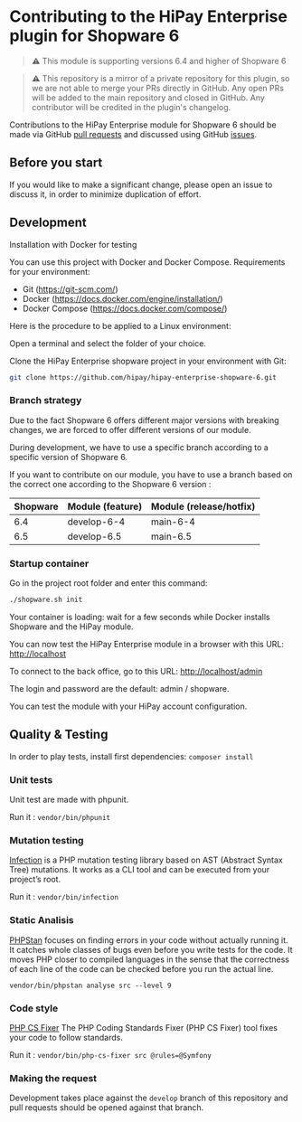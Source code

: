 # Contributing to the HiPay Enterprise plugin for Shopware 6

> :warning: This module is supporting versions 6.4 and higher of Shopware 6

> :warning: This repository is a mirror of a private repository for this plugin, so we are not able to merge your PRs directly in GitHub. Any open PRs will be added to the main repository and closed in GitHub. Any contributor will be credited in the plugin's changelog.

Contributions to the HiPay Enterprise module for Shopware 6 should be made via GitHub [pull requests][pull-requests] and discussed using GitHub [issues][issues].

## Before you start

If you would like to make a significant change, please open an issue to discuss it, in order to minimize duplication of effort.

## Development

Installation with Docker for testing

You can use this project with Docker and Docker Compose.
Requirements for your environment:

- Git (<https://git-scm.com/>)
- Docker (<https://docs.docker.com/engine/installation/>)
- Docker Compose (<https://docs.docker.com/compose/>)

Here is the procedure to be applied to a Linux environment:

Open a terminal and select the folder of your choice.

Clone the HiPay Enterprise shopware project in your environment with Git:

```bash
git clone https://github.com/hipay/hipay-enterprise-shopware-6.git
```

### Branch strategy

Due to the fact Shopware 6 offers different major versions with breaking changes, we are forced to offer different versions of our module.

During development, we have to use a specific branch according to a specific version of Shopware 6.

If you want to contribute on our module, you have to use a branch based on the correct one according to the Shopware 6 version :

| Shopware | Module (feature) | Module (release/hotfix) |
| --- | --- | --- |
| 6.4 | develop-6-4 | main-6-4 |
| 6.5 | develop-6.5 | main-6.5 |

### Startup container

Go in the project root folder and enter this command:

```bash
./shopware.sh init
```

Your container is loading: wait for a few seconds while Docker installs Shopware and the HiPay module.

You can now test the HiPay Enterprise module in a browser with this URL: <http://localhost>

To connect to the back office, go to this URL: <http://localhost/admin>

The login and password are the default: admin / shopware.

You can test the module with your HiPay account configuration.

## Quality & Testing

In order to play tests, install first dependencies: `composer install`

### Unit tests

Unit test are made with phpunit.

Run it :
`vendor/bin/phpunit`

### Mutation testing

[Infection](https://infection.github.io/) is a PHP mutation testing library based on AST (Abstract Syntax Tree) mutations. It works as a CLI tool and can be executed from your project’s root.

Run it :
`vendor/bin/infection`

### Static Analisis

[PHPStan](https://github.com/phpstan/phpstan) focuses on finding errors in your code without actually running it. It catches whole classes of bugs even before you write tests for the code. It moves PHP closer to compiled languages in the sense that the correctness of each line of the code can be checked before you run the actual line.

`vendor/bin/phpstan analyse src --level 9`

### Code style

[PHP CS Fixer](https://github.com/FriendsOfPHP/PHP-CS-Fixer) The PHP Coding Standards Fixer (PHP CS Fixer) tool fixes your code to follow standards.

Run it :
`vendor/bin/php-cs-fixer src @rules=@Symfony`

### Making the request

Development takes place against the `develop` branch of this repository and pull requests should be opened against that branch.

[pull-requests]: https://github.com/hipay/hipay-enterprise-shopware-6/pulls
[issues]: https://github.com/hipay/hipay-enterprise-shopware-6/issues
